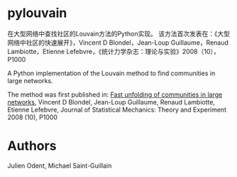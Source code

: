 pylouvain
=========
在大型网络中查找社区的Louvain方法的Python实现。
该方法首次发表在：《大型网络中社区的快速展开》，Vincent D Blondel，Jean-Loup Guillaume，Renaud Lambiotte，Etienne Lefebvre，《统计力学杂志：理论与实验》2008（10），P1000

A Python implementation of the Louvain method to find communities in large networks.

The method was first published in: [Fast unfolding of communities in large networks](http://arxiv.org/abs/0803.0476), Vincent D Blondel, Jean-Loup Guillaume, Renaud Lambiotte, Etienne Lefebvre, Journal of Statistical Mechanics: Theory and Experiment 2008 (10), P1000

# Authors

Julien Odent, Michael Saint-Guillain
